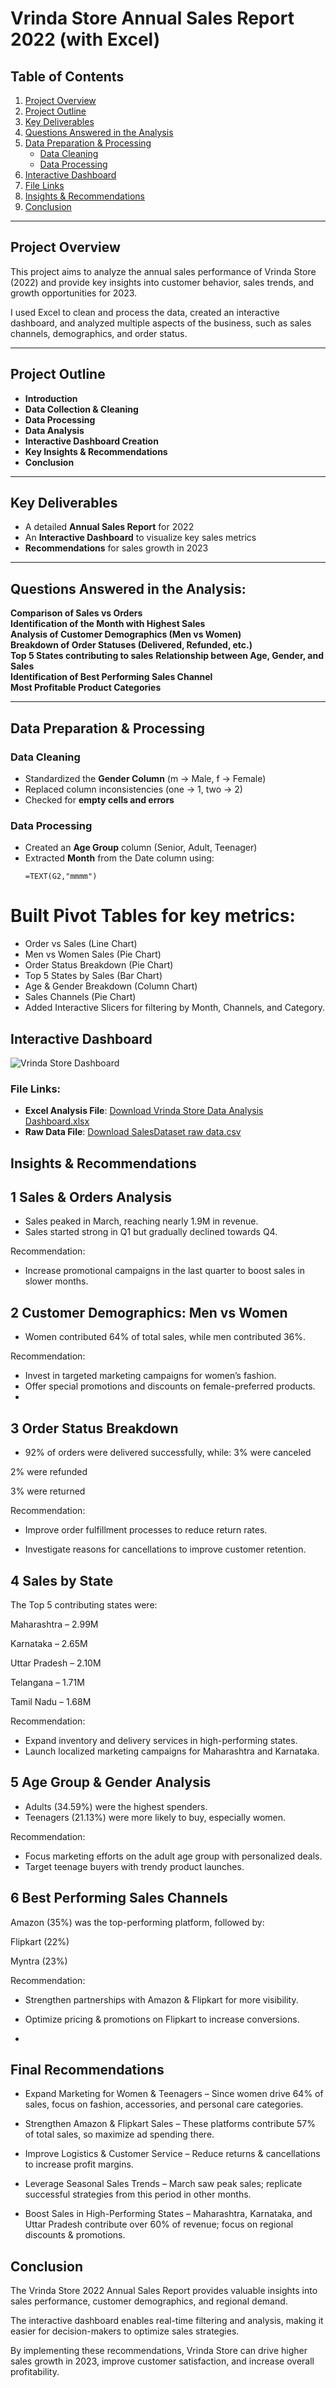 # Vrinda Store Annual Sales Report 2022 (with Excel)

##  Table of Contents
1. [Project Overview](#project-overview)
2. [Project Outline](#project-outline)
3. [Key Deliverables](#key-deliverables)
4. [Questions Answered in the Analysis](#questions-answered-in-the-analysis)
5. [Data Preparation & Processing](#data-preparation--processing)
   - [Data Cleaning](#data-cleaning)
   - [Data Processing](#data-processing)
6. [Interactive Dashboard](#interactive-dashboard)
7. [File Links](#file-links)
8. [Insights & Recommendations](#insights--recommendations)
9. [Conclusion](#conclusion)

---

## Project Overview
This project aims to analyze the annual sales performance of Vrinda Store (2022) and provide key insights into customer behavior, sales trends, and growth opportunities for 2023.

I used Excel to clean and process the data, created an interactive dashboard, and analyzed multiple aspects of the business, such as sales channels, demographics, and order status.

---

## Project Outline
- **Introduction**
- **Data Collection & Cleaning**
- **Data Processing**
- **Data Analysis**
- **Interactive Dashboard Creation**
- **Key Insights & Recommendations**
- **Conclusion**

---

## Key Deliverables
- A detailed **Annual Sales Report** for 2022  
- An **Interactive Dashboard** to visualize key sales metrics  
- **Recommendations** for sales growth in 2023  

---

## Questions Answered in the Analysis:
 **Comparison of Sales vs Orders**  
 **Identification of the Month with Highest Sales**  
 **Analysis of Customer Demographics (Men vs Women)**  
**Breakdown of Order Statuses (Delivered, Refunded, etc.)**  
**Top 5 States contributing to sales**  **Relationship between Age, Gender, and Sales**  
**Identification of Best Performing Sales Channel**  
**Most Profitable Product Categories**  

---

## Data Preparation & Processing

### Data Cleaning
- Standardized the **Gender Column** (m → Male, f → Female)  
- Replaced column inconsistencies (one → 1, two → 2)  
- Checked for **empty cells and errors**  

### Data Processing
- Created an **Age Group** column (Senior, Adult, Teenager)  
- Extracted **Month** from the Date column using:
  ```excel
  =TEXT(G2,"mmmm")
   ```
# Built Pivot Tables for key metrics:

- Order vs Sales (Line Chart)
- Men vs Women Sales (Pie Chart)
- Order Status Breakdown (Pie Chart)
- Top 5 States by Sales (Bar Chart)
- Age & Gender Breakdown (Column Chart)
- Sales Channels (Pie Chart)
- Added Interactive Slicers for filtering by Month, Channels, and Category.

## Interactive Dashboard

![Vrinda Store Dashboard](store_dash.png)



###  File Links:
- **Excel Analysis File**: [Download Vrinda Store Data Analysis Dashboard.xlsx](Vrinda%20Store%20Data%20Analysis%20dashboard.xlsx)
- **Raw Data File**: [Download SalesDataset raw data.csv](SalesDataset%20raw%20data.csv)

## Insights & Recommendations

## 1 Sales & Orders Analysis
- Sales peaked in March, reaching nearly 1.9M in revenue.
- Sales started strong in Q1 but gradually declined towards Q4.

Recommendation:

- Increase promotional campaigns in the last quarter to boost sales in slower months.

## 2 Customer Demographics: Men vs Women

- Women contributed 64% of total sales, while men contributed 36%.

Recommendation:

- Invest in targeted marketing campaigns for women’s fashion.
 - Offer special promotions and discounts on female-preferred products.
 - 
## 3 Order Status Breakdown

- 92% of orders were delivered successfully,
  while:
3% were canceled

2% were refunded

3% were returned

Recommendation:

- Improve order fulfillment processes to reduce return rates.

- Investigate reasons for cancellations to improve customer retention.
  
## 4 Sales by State

The Top 5 contributing states were:

Maharashtra – 2.99M

Karnataka – 2.65M

Uttar Pradesh – 2.10M

Telangana – 1.71M

Tamil Nadu – 1.68M

Recommendation:

- Expand inventory and delivery services in high-performing states.
- Launch localized marketing campaigns for Maharashtra and Karnataka.

## 5 Age Group & Gender Analysis
- Adults (34.59%) were the highest spenders.
- Teenagers (21.13%) were more likely to buy, especially women.

Recommendation:

- Focus marketing efforts on the adult age group with personalized deals.
- Target teenage buyers with trendy product launches.
  
## 6 Best Performing Sales Channels

Amazon (35%) was the top-performing platform, followed by:

Flipkart (22%)

Myntra (23%)

Recommendation:

- Strengthen partnerships with Amazon & Flipkart for more visibility.
 
-  Optimize pricing & promotions on Flipkart to increase conversions.
-  
## Final Recommendations
- Expand Marketing for Women & Teenagers – Since women drive 64% of sales, focus on fashion, accessories, and personal care categories.

- Strengthen Amazon & Flipkart Sales – These platforms contribute 57% of total sales, so maximize ad spending there.

- Improve Logistics & Customer Service – Reduce returns & cancellations to increase profit margins.

- Leverage Seasonal Sales Trends – March saw peak sales; replicate successful strategies from this period in other months.

- Boost Sales in High-Performing States – Maharashtra, Karnataka, and Uttar Pradesh contribute over 60% of revenue; focus on regional discounts & promotions.

## Conclusion

The Vrinda Store 2022 Annual Sales Report provides valuable insights into sales performance, customer demographics, and regional demand.

The interactive dashboard enables real-time filtering and analysis, making it easier for decision-makers to optimize sales strategies.

By implementing these recommendations, Vrinda Store can drive higher sales growth in 2023, improve customer satisfaction, and increase overall profitability. 
